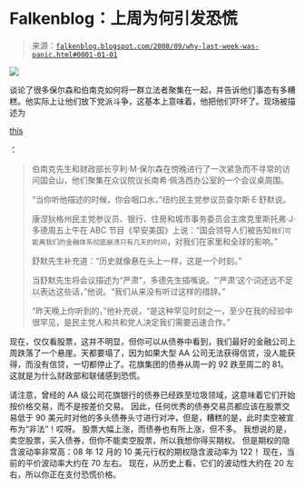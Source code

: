 <!--yml

类别：未分类

日期：2024-05-12 22:56:39

-->

# Falkenblog：上周为何引发恐慌

> 来源：[`falkenblog.blogspot.com/2008/09/why-last-week-was-panic.html#0001-01-01`](http://falkenblog.blogspot.com/2008/09/why-last-week-was-panic.html#0001-01-01)

![](https://blogger.googleusercontent.com/img/b/R29vZ2xl/AVvXsEgnPN12TpFFn9P6182wRgqSHxpCn1C94P87417HI_obpsOQlj9G5uEIdHxyR2SfSjsDGOvXklyJHvSDcK_VIFfRX7ERLEboddNnrrfP2vCyoAAi4k8upTMhHiOTFwqylSBlM7eY5g/s1600-h/citi.png)

谈论了很多保尔森和伯南克如何将一群立法者聚集在一起，并告诉他们事态有多糟糕。他实际上让他们放下党派斗争，这基本上意味着，他把他们吓坏了。现场被描述为

[this](http://www.nytimes.com/2008/09/20/washington/19cnd-cong.html?_r=3&hp=&adxnnl=1&oref=slogin&pagewanted=print&adxnnlx=1221924848-cx+IUR9a7CB9Ai5x8JHHyQ&oref=slogin)

：

> 伯南克先生和财政部长亨利·M·保尔森在傍晚进行了一次紧急而不寻常的访问国会山，他们聚集在众议院议长南希·佩洛西办公室的一个会议桌周围。
> 
> “当你听他描述的时候，你会咽口水，”纽约民主党参议员查尔斯·E·舒默说。
> 
> 康涅狄格州民主党参议员、银行、住房和城市事务委员会主席克里斯托弗·J·多德周五上午在 ABC 节目《早安美国》上说：“国会领导人们被告知`我们可能离我们的金融体系彻底崩溃只有几天的时间`，对我们在家里和全球的影响。”
> 
> 舒默先生补充道：“历史就像悬在头上一样，这是一个时刻。”
> 
> 当舒默先生将会议描述为“严肃”，多德先生插嘴说。“‘严肃’这个词还远不足以表达这些话，”他说。“我们从来没有听过这样的措辞。”
> 
> “昨天晚上你听到的，”他补充说，“是这种罕见时刻之一，至少在我的经验中很罕见，是民主党人和共和党人决定我们需要迅速合作。”

现在，仅仅看股票，这并不明显，但你可以从债券中看到，我们最好的金融公司上周跌落了一个悬崖。天都要塌了，因为如果大型 AA 公司无法获得信贷，没人能获得，而没有信贷，一切都停止了。花旗集团的债券从周一的 92 跌至周二的 81。这就是为什么财政部和联储感到恐慌。

请注意，曾经的 AA 级公司花旗银行的债券已经跌至垃圾领域，这意味着它们开始按价格交易，而不是按差价交易。 因此，任何优秀的债券交易员都应该在股票交易低于 90 美元时对他的多头债券头寸进行对冲，但是，糟糕的是，此时卖空被宣布为“非法”！哎呀。 股票大幅上涨，而债券也有所上涨，但不多。 我想说的是，卖空股票，买入债券，但你不能卖空股票，所以我想你得买期权。 但是期权的隐含波动率非常高：08 年 12 月的 10 美元行权的期权隐含波动率为 122！ 现在，当前的平价波动率大约在 70 左右。 现在，从历史上看，它们的波动性大约在 20 左右，所以你正在支付恐慌价格。
